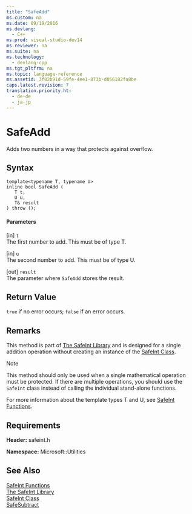 ```yaml
---
title: "SafeAdd"
ms.custom: na
ms.date: 09/19/2016
ms.devlang: 
  - C++
ms.prod: visual-studio-dev14
ms.reviewer: na
ms.suite: na
ms.technology: 
  - devlang-cpp
ms.tgt_pltfrm: na
ms.topic: language-reference
ms.assetid: 3f82b91d-59fe-4ee1-873b-d056182fa8be
caps.latest.revision: 7
translation.priority.ht: 
  - de-de
  - ja-jp
---
```

# SafeAdd
Adds two numbers in a way that protects against overflow.  
  
## Syntax  
  
```  
template<typename T, typename U>  
inline bool SafeAdd (  
   T t,  
   U u,  
   T& result  
) throw ();  
```  
  
#### Parameters  
 [in] `t`  
 The first number to add. This must be of type T.  
  
 [in] `u`  
 The second number to add. This must be of type U.  
  
 [out] `result`  
 The parameter where `SafeAdd` stores the result.  
  
## Return Value  
 `true` if no error occurs; `false` if an error occurs.  
  
## Remarks  
 This method is part of [The SafeInt Library](../vs140/SafeInt-Library.md) and is designed for a single addition operation without creating an instance of the [SafeInt Class](../vs140/SafeInt-Class.md).  
  
> [!NOTE]
>  This method should only be used when a single mathematical operation must be protected. If there are multiple operations, you should use the `SafeInt` class instead of calling the individual stand-alone functions.  
  
 For more information about the template types T and U, see [SafeInt Functions](../vs140/SafeInt-Functions.md).  
  
## Requirements  
 **Header:** safeint.h  
  
 **Namespace:** Microsoft::Utilities  
  
## See Also  
 [SafeInt Functions](../vs140/SafeInt-Functions.md)   
 [The SafeInt Library](../vs140/SafeInt-Library.md)   
 [SafeInt Class](../vs140/SafeInt-Class.md)   
 [SafeSubtract](../vs140/SafeSubtract.md)